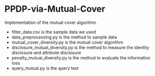 # PPDP-via-Mutual-Cover

Implementation of the mutual cover algorithm.

+ filter_data.csv is the sample data we used
+ data_preprocessing.py is the method to sample data
+ mutual_cover_diversity.py is the mutual cover algorithm
+ disclosure_mutual_diversity.py is the method to measure the identity disclosure and attribute disclosure
+ penalty_mutual_diversity.py is the method to evaluate the information loss
+ query_mutual.py is the query test
